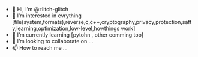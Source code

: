 - 👋 Hi, I’m @zlitch-glitch
- 👀 I’m interested in evrything [file(system,formats),reverse,c,c++,cryptography,privacy,protection,safty,learning,optimization,low-level,howthings work]
- 🌱 I’m currently learning [pytohn , other comming too]
- 💞️ I’m looking to collaborate on ...
- 📫 How to reach me ...

<!---
zlitch-glitch/zlitch-glitch is a ✨ special ✨ repository because its `README.md` (this file) appears on your GitHub profile.
You can click the Preview link to take a look at your changes.
--->
